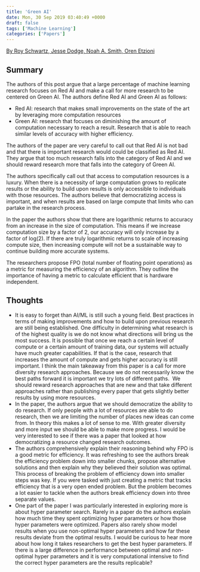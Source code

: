 ```yaml
---
title: 'Green AI'
date: Mon, 30 Sep 2019 03:40:49 +0000
draft: false
tags: ['Machine Learning']
categories: ['Papers']
---
```


[By Roy Schwartz, Jesse Dodge, Noah A. Smith, Oren Etzioni](https://arxiv.org/abs/1907.10597)

## Summary

The authors of this post argue that a large percentage of machine learning research focuses on Red AI and make a call for more research to be centered on Green AI. The authors define Red AI and Green AI as follows: 

* Red AI: research that makes small improvements on the state of the art by leveraging more computation resources
* Green AI: research that focuses on diminishing the amount of computation necessary to reach a result. Research that is able to reach similar levels of accuracy with higher efficiency. 

The authors of the paper are very careful to call out that Red AI is not bad and that there is important research would could be classified as Red AI. They argue that too much research falls into the category of Red AI and we should reward research more that falls into the category of Green AI. 

The authors specifically call out that access to computation resources is a luxury. When there is a necessity of large computation grows to replicate results or the ability to build upon results is only accessible to individuals with those resources. The authors believe that democratizing access is important, and when results are based on large compute that limits who can partake in the research process. 

In the paper the authors show that there are logarithmic returns to accuracy from an increase in the size of computation. This means if we increase computation size by a factor of 2, our accuracy will only increase by a factor of log(2). If there are truly logarithmic returns to scale of increasing compute size, then increasing compute will not be a sustainable way to continue building more accurate systems. 

The researchers propose FPO (total number of floating point operations) as a metric for measuring the efficiency of an algorithm. They outline the importance of having a metric to calculate efficient that is hardware independent. 

## Thoughts

* It is easy to forget than AI/ML is still such a young field. Best practices in terms of making improvements and how to build upon previous research are still being established. One difficulty in determining what research is of the highest quality is we do not know what directions will bring us the most success. It is possible that once we reach a certain level of compute or a certain amount of training data, our systems will actually have much greater capabilities. If that is the case, research that increases the amount of compute and gets higher accuracy is still important. I think the main takeaway from this paper is a call for more diversity research approaches. Because we do not necessarily know the best paths forward it is important we try lots of different paths.  We should reward research approaches that are new and that take different approaches rather than publishing every paper that gets slightly better results by using more resources. 
* In the paper, the authors argue that we should democratize the ability to do research. If only people with a lot of resources are able to do research, then we are limiting the number of places new ideas can come from. In theory this makes a lot of sense to me. With greater diversity and more input we should be able to make more progress. I would be very interested to see if there was a paper that looked at how democratizing a resource changed research outcomes.  
* The authors comprehensively explain their reasoning behind why FPO is a good metric for efficiency. It was refreshing to see the authors break the efficiency problem down into smaller chunks, propose alternative solutions and then explain why they believed their solution was optimal. This process of breaking the problem of efficiency down into smaller steps was key. If you were tasked with just creating a metric that tracks efficiency that is a very open ended problem. But the problem becomes a lot easier to tackle when the authors break efficiency down into three separate values. 
* One part of the paper I was particularly interested in exploring more is about hyper parameter search. Rarely in a paper do the authors explain how much time they spent optimizing hyper parameters or how those hyper parameters were optimized. Papers also rarely show model results when you use non-optimal hyper parameters and how far these results deviate from the optimal results. I would be curious to hear more about how long it takes researchers to get the best hyper parameters. If there is a large difference in performance between optimal and non-optimal hyper parameters and it is very computational intensive to find the correct hyper parameters are the results replicable?